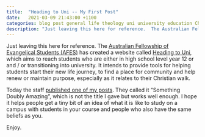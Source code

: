 ```yaml
---
title:  "Heading to Uni -- My First Post"
date:   2021-03-09 21:43:00 +1100
categories: blog post general life theology uni university education Christianity AFES.
description: "Just leaving this here for reference.  The Australian Fellowship of Evangelical Students (AFES) has created a website called Heading to Uni, which aims to reach students who are either in high school level year 12 or and / or transitioning into university."
---
```


Just leaving this here for reference.  The [Australian Fellowship of Evangelical Students (AFES)](http://afes.org.au/) has created a website called [Heading to Uni](https://www.headingtouni.info/), which aims to reach students who are either in high school level year 12 or and / or transitioning into university.  It intends to provide tools for helping students start their new life journey, to find a place for community and help renew or maintain purpose, especially as it relates to their Christian walk.

Today the staff [published one of my posts](https://www.headingtouni.info/blog/something-doubly-amazing).  They called it &ldquo;Something Doubly Amazing&rdquo;, which is not the title I gave but works well enough.  I hope it helps people get a tiny bit of an idea of what it is like to study on a campus with students in your course and people who also have the same beliefs as you.

Enjoy.